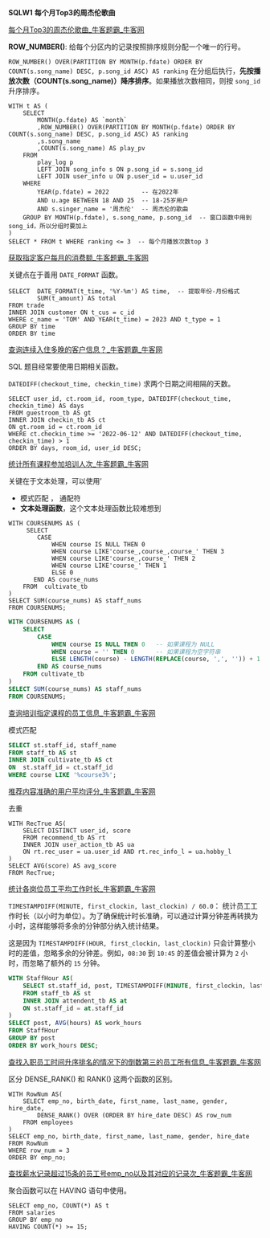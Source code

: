 **SQLW1** **每个月Top3的周杰伦歌曲**

[每个月Top3的周杰伦歌曲_牛客题霸_牛客网](https://www.nowcoder.com/practice/4ab6d198ea8447fe9b6a1cad1f671503?tpId=375&tqId=10737572&ru=/exam/company&qru=/ta/sql-big-write/question-ranking&sourceUrl=%2Fexam%2Fcompany)

**ROW_NUMBER()**: 给每个分区内的记录按照排序规则分配一个唯一的行号。

`ROW_NUMBER() OVER(PARTITION BY MONTH(p.fdate) ORDER BY COUNT(s.song_name) DESC, p.song_id ASC) AS ranking` 在分组后执行，**先按播放次数（COUNT(s.song_name)）降序排序**。如果播放次数相同，则按 `song_id` 升序排序。

```
WITH t AS (
    SELECT
        MONTH(p.fdate) AS `month`
        ,ROW_NUMBER() OVER(PARTITION BY MONTH(p.fdate) ORDER BY COUNT(s.song_name) DESC, p.song_id ASC) AS ranking
        ,s.song_name
        ,COUNT(s.song_name) AS play_pv
    FROM
        play_log p
        LEFT JOIN song_info s ON p.song_id = s.song_id
        LEFT JOIN user_info u ON p.user_id = u.user_id
    WHERE
        YEAR(p.fdate) = 2022         -- 在2022年
        AND u.age BETWEEN 18 AND 25  -- 18-25岁用户
        AND s.singer_name = '周杰伦'  -- 周杰伦的歌曲
    GROUP BY MONTH(p.fdate), s.song_name, p.song_id  -- 窗口函数中用到song_id，所以分组时要加上
)
SELECT * FROM t WHERE ranking <= 3  -- 每个月播放次数top 3
```





[获取指定客户每月的消费额_牛客题霸_牛客网](https://www.nowcoder.com/practice/ed04f148b63e469e8f62e051d06a46f5?tpId=375&tqId=10858424&ru=/exam/company&qru=/ta/sql-big-write/question-ranking&sourceUrl=%2Fexam%2Fcompany)

关键点在于善用 `DATE_FORMAT` 函数。

```
SELECT  DATE_FORMAT(t_time, '%Y-%m') AS time,  -- 提取年份-月份格式
        SUM(t_amount) AS total
FROM trade
INNER JOIN customer ON t_cus = c_id 
WHERE c_name = 'TOM' AND YEAR(t_time) = 2023 AND t_type = 1
GROUP BY time
ORDER BY time
```





[查询连续入住多晚的客户信息？_牛客题霸_牛客网](https://www.nowcoder.com/practice/5b4018c47dfd401d87a5afb5ebf35dfd?tpId=375&tqId=10858425&ru=/exam/company&qru=/ta/sql-big-write/question-ranking&sourceUrl=%2Fexam%2Fcompany)

SQL 题目经常要使用日期相关函数。

`DATEDIFF(checkout_time, checkin_time)`  求两个日期之间相隔的天数。

```
SELECT user_id, ct.room_id, room_type, DATEDIFF(checkout_time, checkin_time) AS days
FROM guestroom_tb AS gt
INNER JOIN checkin_tb AS ct
ON gt.room_id = ct.room_id
WHERE ct.checkin_time >= '2022-06-12' AND DATEDIFF(checkout_time, checkin_time) > 1
ORDER BY days, room_id, user_id DESC;
```





[统计所有课程参加培训人次_牛客题霸_牛客网](https://www.nowcoder.com/practice/98aad5807cf34a3b960cc8a70ce03f53?tpId=375&tqId=10858426&ru=/exam/company&qru=/ta/sql-big-write/question-ranking&sourceUrl=%2Fexam%2Fcompany)

关键在于文本处理，可以使用’

- 模式匹配  ， 通配符
- **文本处理函数**，这个文本处理函数比较难想到



```
WITH COURSENUMS AS (
     SELECT 
        CASE
            WHEN course IS NULL THEN 0
            WHEN course LIKE'course_,course_,course_' THEN 3
            WHEN course LIKE'course_,course_' THEN 2
            WHEN course LIKE'course_' THEN 1
            ELSE 0
       END AS course_nums
    FROM  cultivate_tb
)
SELECT SUM(course_nums) AS staff_nums
FROM COURSENUMS;
```



```sql
WITH COURSENUMS AS (
    SELECT 
        CASE
            WHEN course IS NULL THEN 0   -- 如果课程为 NULL
            WHEN course = '' THEN 0      -- 如果课程为空字符串
            ELSE LENGTH(course) - LENGTH(REPLACE(course, ',', '')) + 1  -- 计算课程数量
        END AS course_nums
    FROM cultivate_tb
)
SELECT SUM(course_nums) AS staff_nums
FROM COURSENUMS;
```







[查询培训指定课程的员工信息_牛客题霸_牛客网](https://www.nowcoder.com/practice/a0ef4574056e4a219ee7d651ba82efef?tpId=375&tqId=10858427&ru=/exam/company&qru=/ta/sql-big-write/question-ranking&sourceUrl=%2Fexam%2Fcompany)

模式匹配

```sql
SELECT st.staff_id, staff_name
FROM staff_tb AS st
INNER JOIN cultivate_tb AS ct
ON  st.staff_id = ct.staff_id
WHERE course LIKE '%course3%';
```





[推荐内容准确的用户平均评分_牛客题霸_牛客网](https://www.nowcoder.com/practice/2dcac73b647247f0aef0b261ed76b47e?tpId=375&tqId=10858428&ru=/exam/oj&qru=/ta/sql-big-write/question-ranking&sourceUrl=%2Fexam%2Foj%3FquestionJobId%3D10%26subTabName%3Donline_coding_page)

去重

```
WITH RecTrue AS(
    SELECT DISTINCT user_id, score
    FROM recommend_tb AS rt
    INNER JOIN user_action_tb AS ua
    ON rt.rec_user = ua.user_id AND rt.rec_info_l = ua.hobby_l
)
SELECT AVG(score) AS avg_score
FROM RecTrue;
```





[统计各岗位员工平均工作时长_牛客题霸_牛客网](https://www.nowcoder.com/practice/b7220791a95a4cd092801069aefa1cae?tpId=375&tqId=2452517&ru=/exam/oj&qru=/ta/sql-big-write/question-ranking&sourceUrl=%2Fexam%2Foj%3FquestionJobId%3D10%26subTabName%3Donline_coding_page)

`TIMESTAMPDIFF(MINUTE, first_clockin, last_clockin) / 60.0`： 统计员工工作时长（以小时为单位）。为了确保统计时长准确，可以通过计算分钟差再转换为小时，这样能够将多余的分钟部分纳入统计结果。

这是因为 `TIMESTAMPDIFF(HOUR, first_clockin, last_clockin)`  只会计算整小时的差值，忽略多余的分钟差。例如，`08:30` 到 `10:45` 的差值会被计算为 `2` 小时，而忽略了额外的 `15` 分钟。

```sql
WITH StaffHour AS(
    SELECT st.staff_id, post, TIMESTAMPDIFF(MINUTE, first_clockin, last_clockin) / 60.0 AS hours
    FROM staff_tb AS st
    INNER JOIN attendent_tb AS at
    ON st.staff_id = at.staff_id
)
SELECT post, AVG(hours) AS work_hours
FROM StaffHour
GROUP BY post
ORDER BY work_hours DESC;
```



[查找入职员工时间升序排名的情况下的倒数第三的员工所有信息_牛客题霸_牛客网](https://www.nowcoder.com/practice/ec1ca44c62c14ceb990c3c40def1ec6c?tpId=82&tqId=29754&rp=1&ru=/exam/oj&qru=/exam/oj&sourceUrl=%2Fexam%2Foj%3FquestionJobId%3D10%26subTabName%3Donline_coding_page&difficulty=undefined&judgeStatus=undefined&tags=&title=)

区分 DENSE_RANK() 和 RANK()  这两个函数的区别。

```
WITH RowNum AS(
    SELECT emp_no, birth_date, first_name, last_name, gender, hire_date,
        DENSE_RANK() OVER (ORDER BY hire_date DESC) AS row_num
    FROM employees
)
SELECT emp_no, birth_date, first_name, last_name, gender, hire_date
FROM RowNum
WHERE row_num = 3
ORDER BY emp_no;
```





[查找薪水记录超过15条的员工号emp_no以及其对应的记录次_牛客题霸_牛客网](https://www.nowcoder.com/practice/6d4a4cff1d58495182f536c548fee1ae?tpId=82&tqId=29759&rp=1&ru=/exam/oj&qru=/exam/oj&sourceUrl=%2Fexam%2Foj&difficulty=undefined&judgeStatus=undefined&tags=&title=)

聚合函数可以在 HAVING 语句中使用。

```
SELECT emp_no, COUNT(*) AS t
FROM salaries
GROUP BY emp_no
HAVING COUNT(*) >= 15;
```

